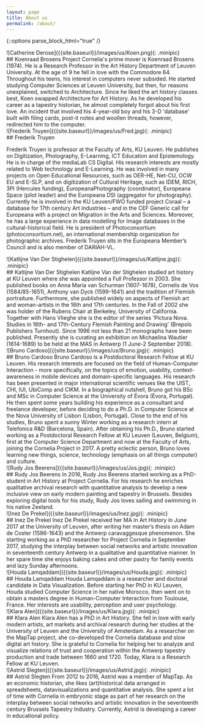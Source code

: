```yaml
---
layout: page
title: About us
permalink: /about/
---
```

{::options parse_block_html="true" /}



<div class="grid-container">

<div class="grid-item">
![Catherine Derose]({{site.baseurl}}/images/us/Koen.png){: .minipic}

</div>

<div class="grid-item">
## Koenraad Brosens
Project Cornelia's prime mover is Koenraad Brosens (1974). He is a Research Professor in the Art History Department of Leuven University. At the age of 9 he fell in love with the Commodore 64. Throughout his teens, his interest in computers never subsided. He started studying Computer Sciences at Leuven University, but then, for reasons unexplained, switched to Architecture. Since he liked the art history classes best, Koen swapped Architecture for Art History. As he developed his career as a tapestry historian, he almost completely forgot about his first love. An incident that involved his 4-year-old boy and his 3-D 'database' built with filing cards, post-it notes and woollen threads, however, redirected him to the computer.


</div>


<div class="grid-item">
![Frederik Truyen]({{site.baseurl}}/images/us/Fred.jpg){: .minipic}

</div>

<div class="grid-item">
## Frederik Truyen

Frederik Truyen is professor at the Faculty of Arts, KU Leuven. He publishes on Digitization, Photography, E-Learning, ICT Education and Epistemology. He is in charge of the mediaLab CS Digital. His research interests are mostly related to Web technology and E-Learning. He was involved in many projects on Open Educational Resources, such as OER-HE, Net-CU, OCW EU and E-SLP, and on digitization of Cultural Heritage, such as IDEM, RICH, 3PI (Hercules funding), EuropeanaPhotography (coordinator), Europeana Space (pilot leader) and the Europeana DSI (aggregator for photography). Currently he is involved in the KU Leuven/FWO funded project Coraal – a database for 17th century Art industries – and in the CEF Generic call for Europeana with a project on Migration in the Arts and Sciences. Moreover, he has a large experience in data modelling for Image databases in the cultural-historical field. He is president of Photoconsortium (photoconsortium.net), an international membership organization for photographic archives. Frederik Truyen sits in the Europeana Member’s Council and is also member of DARIAH-VL.

</div>

<div class="grid-item">
![Katlijne Van Der Stighelen]({{site.baseurl}}/images/us/Katlijne.jpg){: .minipic}

</div>

<div class="grid-item">
## Katlijne Van Der Stighelen
Katlijne Van der Stighelen studied art history at KU Leuven where she was appointed a Full Professor in 2003. She published books on Anna Maria van Schurman (1607-1678), Cornelis de Vos (1584/85-1651), Anthony van Dyck (1599-1641) and the tradition of Flemish portraiture. Furthermore, she published widely on aspects of Flemish art and woman-artists in the 16th and 17th centuries. In the Fall of 2002 she was holder of the Rubens Chair at Berkeley, University of California. Together with Hans Vlieghe she is the editor of the series 'Pictura Nova. Studies in 16th- and 17th-Century Flemish Painting and Drawing' (Brepols Publishers Turnhout). Since 1996 not less than 21 monographs have been published. Presently she is curating an exhibition on Michaelina Wautier (1614-1689) to be held at the MAS in Antwerp (1 June-2 September 2018).



</div>


<div class="grid-item">
![Bruno Cardoso]({{site.baseurl}}/images/us/Bruno.jpg){: .minipic}

</div>

<div class="grid-item">
## Bruno Cardoso
Bruno Cardoso is a Postdoctoral Research Fellow at KU Leuven. His research interests are focused on the field of Human-Computer Interaction - more specifically, on the topics of emotion, usability, context-awareness in mobile devices and domain-specific languages. His research has been presented in major international scientific venues like the UIST, CHI, IUI, UbiComp and CIKM. In a biographical nutshell, Bruno got his BSc and MSc in Computer Science at the University of Évora (Évora, Portugal). He then spent some years building his experience as a consultant and freelance developer, before deciding to do a Ph.D. in Computer Science at the Nova University of Lisbon (Lisbon, Portugal). Close to the end of his studies, Bruno spent a sunny Winter working as a research intern at Telefonica R&D (Barcelona, Spain). After obtaining his Ph.D., Bruno started working as a Postdoctoral Research Fellow at KU Leuven (Leuven, Belgium), first at the Computer Science Department and now at the Faculty of Arts, joining the Cornelia Project in 2017. A pretty eclectic person, Bruno loves learning new things, science, technology (emphasis on all things computer) and culture.



</div>


<div class="grid-item">
![Rudy Jos Beerens]({{site.baseurl}}/images/us/Jos.jpg){: .minipic}

</div>

<div class="grid-item">
## Rudy Jos Beerens
In 2016, Rudy Jos Beerens started working as a PhD-student in Art History at Project Cornelia. For his research he enriches qualitative archival research with quantitative analysis to develop a new inclusive view on early modern painting and tapestry in Brussels. Besides exploring digital tools for his study, Rudy Jos loves sailing and swimming in his native Zeeland.



</div>


<div class="grid-item">
![Inez De Prekel]({{site.baseurl}}/images/us/Inez.jpg){: .minipic}

</div>

<div class="grid-item">
## Inez De Prekel
Inez De Prekel received her MA in Art History in June 2017 at the University of Leuven, after writing her master’s thesis on Adam de Coster (1586-1643) and the Antwerp caravaggesque phenomenon. She starting working as a PhD researcher for Project Cornelia in September 2017, studying the interplay between social networks and artistic innovation in seventeenth century Antwerp in a qualitative and quantitative manner. In her spare time she enjoys baking cakes and other pastry for family events and lazy Sunday afternoons.


</div>

<div class="grid-item">
![Houda Lamqaddam]({{site.baseurl}}/images/us/Houda.jpg){: .minipic}

</div>

<div class="grid-item">
## Houda Lamqaddam
Houda Lamqaddam is a researcher and doctoral candidate in Data Visualization. Before starting her PhD in KU Leuven, Houda studied Computer Science in her native Morocco, then went on to obtain a masters degree in Human-Computer Interaction from Toulouse, France. Her interests are usability, perception and user psychology.




</div>

<div class="grid-item">
![Klara Alen]({{site.baseurl}}/images/us/Klara.jpg){: .minipic}

</div>

<div class="grid-item">
## Klara Alen
Klara Alen has a PhD in Art History. She fell in love with early modern artists, art markets and archival research during her studies at the University of Leuven and the University of Amsterdam. As a researcher on the MapTap project, she co-developed the Cornelia database and slow digital art history. She is grateful to Cornelia for helping her to analyze and visualize relations of trust and cooperation within the Antwerp tapestry production and trade between 1660 and 1720. Today, Klara is a Research Fellow at KU Leuven.




</div>

<div class="grid-item">
![Astrid Slegten]({{site.baseurl}}/images/us/Astrid.jpg){: .minipic}

</div>

<div class="grid-item">
## Astrid Slegten
From 2012 to 2016, Astrid was a member of MapTap. As an economic historian, she likes (art)historical data arranged in spreadsheets, datavisualizations and quantitative analysis. She spent a lot of time with Cornelia in embryonic stage as part of her research on the interplay between social networks and artistic innovation in the seventeenth century Brussels Tapestry Industry. Currently, Astrid is developing a career in educational policy.




</div>




</div>